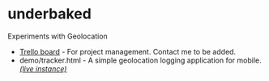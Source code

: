 underbaked
==========

Experiments with Geolocation

* [Trello board](https://trello.com/b/CztO7z5u) - For project management. Contact me to be added.
* demo/tracker.html - A simple geolocation logging application for mobile. 
  [*(live instance)*](https://rawgithub.com/jasonreich/underbaked/master/demo/tracker.html)
